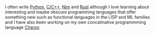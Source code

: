 I often write [Python](https://www.python.org/), [C/C++](https://gcc.gnu.org/), [Nim](https://nim-lang.org/) and [Rust](https://www.rust-lang.org/) although I love learning about interesting and maybe obscure programming languages that offer something new such as functional languages in the LISP and ML families and I have also been working on my own concatinative programmming language [Charon](https://github.com/charon-lang/core).
